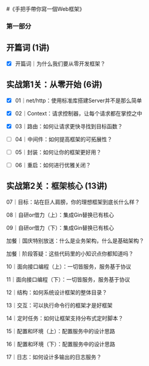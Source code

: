 #《手把手帶你寫一個Web框架》

### 第一部分
## 开篇词 (1讲)

- [X] 开篇词｜为什么我们要从零开发框架？

## 实战第1关：从零开始 (6讲)

- [X] 01｜net/http：使用标准库搭建Server并不是那么简单

- [X] 02｜Context：请求控制器，让每个请求都在掌控之中

- [X] 03｜路由：如何让请求更快寻找到目标函数？

- [ ] 04｜中间件：如何提高框架的可拓展性？

- [ ] 05｜封装：如何让你的框架更好用？

- [ ] 06｜重启：如何进行优雅关闭？

## 实战第2关：框架核心 (13讲)

07｜目标：站在巨人肩膀，你的理想框架到底长什么样？

08｜自研or借力（上）：集成Gin替换已有核心

09｜自研or借力（下）：集成Gin替换已有核心

加餐｜国庆特别放送：什么是业务架构，什么是基础架构？

加餐｜阶段答疑：这些代码里的小知识点你都知道吗？

10｜面向接口编程（上）：一切皆服务，服务基于协议

11｜面向接口编程（下）：一切皆服务，服务基于协议

12｜结构：如何系统设计框架的整体目录？

13｜交互：可以执行命令行的框架才是好框架

14｜定时任务：如何让框架支持分布式定时脚本？

15｜配置和环境（上）：配置服务中的设计思路

16｜配置和环境（下）：配置服务中的设计思路

17｜日志：如何设计多输出的日志服务？